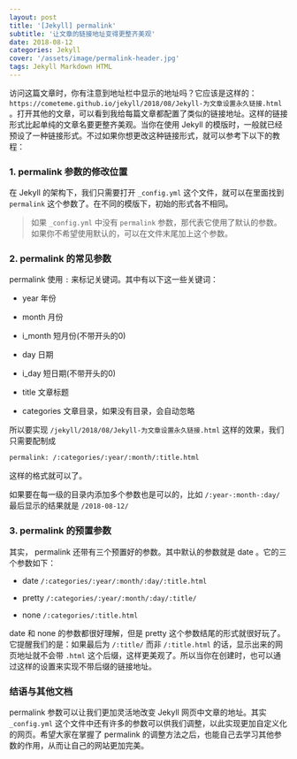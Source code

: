 ```yaml
---
layout: post
title: '[Jekyll] permalink'
subtitle: '让文章的链接地址变得更整齐美观'
date: 2018-08-12
categories: Jekyll
cover: '/assets/image/permalink-header.jpg'
tags: Jekyll Markdown HTML
---
```


访问这篇文章时，你有注意到地址栏中显示的地址吗？它应该是这样的： `https://cometeme.github.io/jekyll/2018/08/Jekyll-为文章设置永久链接.html` 。打开其他的文章，可以看到我给每篇文章都配置了类似的链接地址。这样的链接形式比起单纯的文章名要更整齐美观。当你在使用 Jekyll 的模版时，一般就已经预设了一种链接形式。不过如果你想更改这种链接形式，就可以参考下以下的教程：

### 1. permalink 参数的修改位置

在 Jekyll 的架构下，我们只需要打开 `_config.yml` 这个文件，就可以在里面找到 `permalink` 这个参数了。在不同的模版下，初始的形式各不相同。

> 如果 `_config.yml` 中没有 `permalink` 参数，那代表它使用了默认的参数。如果你不希望使用默认的，可以在文件末尾加上这个参数。

### 2. permalink 的常见参数

permalink 使用 `:` 来标记关键词。其中有以下这一些关键词：

-   year
    年份

-   month
    月份

-   i_month
    短月份(不带开头的0)

-   day
    日期

-   i_day
    短日期(不带开头的0)

-   title
    文章标题

-   categories
    文章目录，如果没有目录，会自动忽略

所以要实现 `/jekyll/2018/08/Jekyll-为文章设置永久链接.html` 这样的效果，我们只需要配制成

```html
permalink: /:categories/:year/:month/:title.html
```

这样的格式就可以了。

如果要在每一级的目录内添加多个参数也是可以的，比如 `/:year-:month-:day/` 最后显示的结果就是 `/2018-08-12/`

### 3. permalink 的预置参数

其实， permalink 还带有三个预置好的参数。其中默认的参数就是 date 。它的三个参数如下：

-   date
    `/:categories/:year/:month/:day/:title.html`

-   pretty
    `/:categories/:year/:month/:day/:title/`

-   none
    `/:categories/:title.html`

date 和 none 的参数都很好理解，但是 pretty 这个参数结尾的形式就很好玩了。它提醒我们的是：如果最后为 `/:title/` 而非 `/:title.html` 的话，显示出来的网页地址就不会带 `.html` 这个后缀，这样更美观了。所以当你在创建时，也可以通过这样的设置来实现不带后缀的链接地址。

### 结语与其他文档

permalink 参数可以让我们更加灵活地改变 Jekyll 网页中文章的地址。其实 `_config.yml` 这个文件中还有许多的参数可以供我们调整，以此实现更加自定义化的网页。希望大家在掌握了 permalink 的调整方法之后，也能自己去学习其他参数的作用，从而让自己的网站更加完美。
